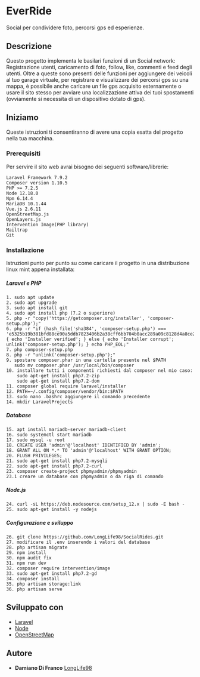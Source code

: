 # EverRide

Social per condividere foto, percorsi gps ed esperienze.

## Descrizione

Questo progetto implementa le basilari funzioni di un Social network: Registrazione utenti, caricamento di foto, follow, like, commenti e feed degli utenti.
Oltre a queste sono presenti delle funzioni per aggiungere dei veicoli al tuo garage virtuale, per registrare e visualizzare dei percorsi gps su una mappa,
è possibile anche caricare un file gps acquisito esternamente o usare il sito stesso per avviare una localizzazione attiva dei tuoi spostamenti (ovviamente si necessita di un dispositivo dotato di gps).

## Iniziamo

Queste istruzioni ti consentiranno di avere una copia esatta del progetto nella tua macchina.


### Prerequisiti

Per servire il sito web avrai bisogno dei seguenti software/librerie:

```
Laravel Framework 7.9.2
Composer version 1.10.5
PHP >= 7.2.5
Node 12.18.0
Npm 6.14.4
MariaDB 10.1.44
Vue.js 2.6.11 
OpenStreetMap.js
OpenLayers.js
Intervention Image(PHP library)
Mailtrap
Git

```

### Installazione

Istruzioni punto per punto su come caricare il progetto in una distribuzione linux mint appena installata:

##### Laravel e PHP

```
1. sudo apt update
2. sudo apt upgrade
3. sudo apt install git
4. sudo apt install php (7.2 o superiore)
5. php -r "copy('https://getcomposer.org/installer', 'composer-setup.php');"
6. php -r "if (hash_file('sha384', 'composer-setup.php') === 'e5325b19b381bfd88ce90a5ddb7823406b2a38cff6bb704b0acc289a09c8128d4a8ce2bbafcd1fcbdc38666422fe2806') { echo 'Installer verified'; } else { echo 'Installer corrupt'; unlink('composer-setup.php'); } echo PHP_EOL;"
7. php composer-setup.php
8. php -r "unlink('composer-setup.php');"
9. spostare composer.phar in una cartella presente nel $PATH
   sudo mv composer.phar /usr/local/bin/composer
10. installare tutti i componenti richiesti dal composer nel mio caso:
    sudo apt-get install php7.2-zip
    sudo apt-get install php7.2-dom
11. composer global require laravel/installer
12. PATH=~/.config/composer/vendor/bin:$PATH 
13. sudo nano .bashrc aggiungere il comando precedente
14. mkdir LaravelProjects
```

##### Database

```
15. apt install mariadb-server mariadb-client
16. sudo systemctl start mariadb
17. sudo mysql -u root
18. CREATE USER 'admin'@'localhost' IDENTIFIED BY 'admin';
18. GRANT ALL ON *.* TO 'admin'@'localhost' WITH GRANT OPTION;
20. FLUSH PRIVILEGES;
21. sudo apt-get install php7.2-mysqli
22. sudo apt-get install php7.2-curl
23. composer create-project phpmyadmin/phpmyadmin
23.1 creare un database con phpmyadmin o da riga di comando
```

##### Node.js
 
``` 
24. curl -sL https://deb.nodesource.com/setup_12.x | sudo -E bash -
25. sudo apt-get install -y nodejs
```

##### Configurazione e sviluppo

```
26. git clone https://github.com/LongLife98/SocialRides.git
27. modificare il .env inserendo i valori del database
28. php artisan migrate
29. npm install
30. npm audit fix
31. npm run dev
32. composer require intervention/image
33. sudo apt-get install php7.2-gd
34. composer install
35. php artisan storage:link
36. php artisan serve
```

## Sviluppato con

* [Laravel](https://laravel.com/) 
* [Node](https://nodejs.org/it/) 
* [OpenStreetMap](https://rometools.github.io/rome/) 


## Autore

* **Damiano Di Franco**  [LongLife98](https://github.com/LongLife98)

